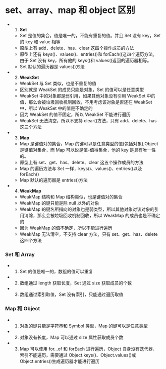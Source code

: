 # set、array、map 和 object 区别

- 1. **Set**
  - Set 是值的集合，值是唯一的，不能有重复的值。并且 Set 没有 key，Set 的 key 和 value 相等
  - 原型上有 add、delete、has、clear 这四个操作成员的方法
  - 原型上还有 keys()、values()、entries()和 forEach()这四个遍历方法，由于 Set 没有 key，所有他的 keys()和 values()返回的遍历器相等。
  - Set 默认的遍历器是 values()方法
- 2. **WeakSet**
  - WeakSet 与 Set 类似，也是不重复的值
  - 区别就是 WeakSet 的成员只能是对象，Set 的值可以是任意类型
  - WeakSet 中的对象都是弱引用，如果其他对象没有引用 WeakSet 中的值，那么会被垃圾回收机制回收，不用考虑该对象是否还在 WeakSet 中，所以 WeakSet 中的值是不确定的
  - 因为 WeakSet 的值不固定，所以 WeakSet 不能进行遍历
  - WeakSet 无法清空，所以不支持 clear()方法，只有 add、delete、has 这三个方法
- 3. **Map**
  - Map 是键值对的集合，Map 的键可以是任意类型的值(包括对象),Object 是键值对集合，而 Map 可以说是值-值得集合，他的 key 是具有唯一性的。
  - 原型上有 set、get、has、delete、clear 这五个操作成员的方法
  - Map 的遍历方法与 Set 一样，keys()、values()、entries()以及 forEach()
  - Map 默认的遍历器是 entries()方法
- 4. **WeakMap**
  - WeakMap 结构和 Map 结构类似，也是键值对的集合
  - WeakMap 的键只能是除 null 以外的对象
  - WeakMap 的键名所指向的对象也是弱类型，所以其他对象对该对象的引用消除，那么会被垃圾回收机制回收，所以 WeakMap 的成员也是不确定的
  - 因为 WeakMap 的值不确定，所以不能进行遍历
  - WeakMap 无法清空，不支持 clear 方法，只有 set、get、has、delete 这四个方法

### Set 和 Array

- 1. Set 的值是唯一的，数组的值可以重复
- 2. 数组通过 length 获取长度，Set 通过 size 获取成员的个数
- 3. 数组通过索引取值，Set 没有索引，只能通过遍历取值

### Map 和 Object

- 1. 对象的键只能是字符串和 Symbol 类型，Map 的键可以是任意类型
- 2. 对象没有长度，Map 可以通过 size 属性获取成员个数
- 3. Map 可以使用 for...of 和 forEach 进行遍历，Object 自身没有迭代器，索引不能遍历，需要通过 Object.keys()、Object.values()或 Object.entries()生成遍历器才能进行遍历
